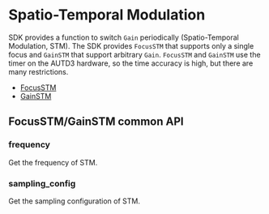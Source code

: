 # Spatio-Temporal Modulation

SDK provides a function to switch `Gain` periodically (Spatio-Temporal Modulation, STM).
The SDK provides `FocusSTM` that supports only a single focus and `GainSTM` that support arbitrary `Gain`.
`FocusSTM` and `GainSTM` use the timer on the AUTD3 hardware, so the time accuracy is high, but there are many restrictions.

- [FocusSTM](./stm/focus.md)
- [GainSTM](./stm/gain.md)

## FocusSTM/GainSTM common API

### frequency

Get the frequency of STM.

### sampling_config

Get the sampling configuration of STM.
